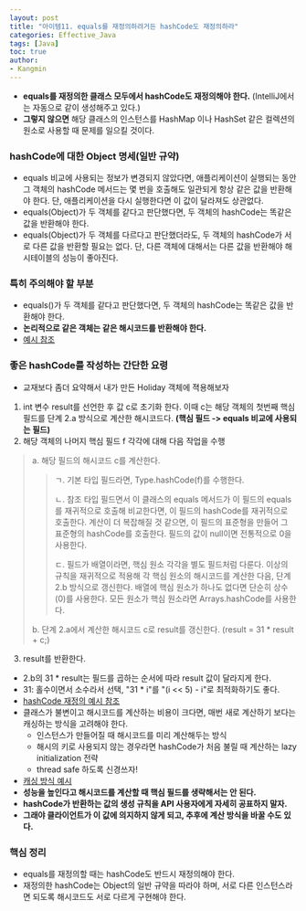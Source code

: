 ```yaml
---
layout: post
title: "아이템11. equals를 재정의하려거든 hashCode도 재정의하라"
categories: Effective_Java
tags: [Java]
toc: true
author:
- Kangmin
---
```



- **equals를 재정의한 클래스 모두에서 hashCode도 재정의해야 한다.** (IntelliJ에서는 자동으로 같이 생성해주고 있다.)
- **그렇지 않으면** 해당 클래스의 인스턴스를 HashMap 이나 HashSet 같은 컬렉션의 원소로 사용할 때 문제를 일으킬 것이다.

### hashCode에 대한 Object 명세(일반 규약)
- equals 비교에 사용되는 정보가 변경되지 않았다면,
  애플리케이션이 실행되는 동안 그 객체의 hashCode 메서드는 몇 번을 호출해도 일관되게 항상 같은 값을 반환해야 한다.
  단, 애플리케이션을 다시 실행한다면 이 값이 달라져도 상관없다.
- equals(Object)가 두 객체를 같다고 판단했다면, 두 객체의 hashCode는 똑같은 값을 반환해야 한다.
- equals(Object)가 두 객체를 다르다고 판단했더라도, 두 객체의 hashCode가 서로 다른 값을 반환할 필요는 없다.
  단, 다른 객체에 대해서는 다른 값을 반환해야 해시테이블의 성능이 좋아진다.

### 특히 주의해야 할 부분
- equals()가 두 객체를 같다고 판단했다면, 두 객체의 hashCode는 똑같은 값을 반환해야 한다.
- **논리적으로 같은 객체는 같은 해시코드를 반환해야 한다.**
- [예시 참조](https://github.com/boring-km/effective-java-practice/commit/b5d128127413e0a884aa7ea5146d5a3f899130fc)

### 좋은 hashCode를 작성하는 간단한 요령
- 교재보다 좀더 요약해서 내가 만든 Holiday 객체에 젹용해보자

1. int 변수 result를 선언한 후 값 c로 초기화 한다.
   이때 c는 해당 객체의 첫번째 핵심 필드를 단계 2.a 방식으로 계산한 해시코드다.
   **(핵심 필드 -> equals 비교에 사용되는 필드)**
2. 해당 객체의 나머지 핵심 필드 f 각각에 대해 다음 작업을 수행

> a. 해당 필드의 해시코드 c를 계산한다.
>
>> ㄱ. 기본 타입 필드라면, Type.hashCode(f)를 수행한다.
>>
>> ㄴ. 참조 타입 필드면서 이 클래스의 equals 메서드가 이 필드의 equals를 재귀적으로 호출해 비교한다면,
>> 이 필드의 hashCode를 재귀적으로 호출한다. 계산이 더 복잡해질 것 같으면, 이 필드의 표준형을 만들어 그 표준형의 hashCode를 호출한다.
>> 필드의 값이 null이면 전통적으로 0을 사용한다.
>>
>> ㄷ. 필드가 배열이라면, 핵심 원소 각각을 별도 필드처럼 다룬다.
>> 이상의 규칙을 재귀적으로 적용해 각 핵심 원소의 해시코드를 계산한 다음, 단계 2.b 방식으로 갱신한다.
>> 배열에 핵심 원소가 하나도 없다면 단순히 상수(0)를 사용한다.
>> 모든 원소가 핵심 원소라면 Arrays.hashCode를 사용한다.
>
> b. 단계 2.a에서 계산한 해시코드 c로 result를 갱신한다.
> (result = 31 * result + c;)

3. result를 반환한다.

- 2.b의 31 * result는 필드를 곱하는 순서에 따라 result 값이 달라지게 한다.
- 31: 홀수이면서 소수라서 선택, "31 * i"를 "(i << 5) - i"로 최적화하기도 좋다.
- [hashCode 재정의 예시 참조](https://github.com/boring-km/effective-java-practice/commit/f237cf687b221e48bfc97212034c3adeceaa8342)
- 클래스가 불변이고 해시코드를 계산하는 비용이 크다면, 매번 새로 계산하기 보다는 캐싱하는 방식을 고려해야 한다.
  - 인스턴스가 만들어질 때 해시코드를 미리 계산해두는 방식
  - 해시의 키로 사용되지 않는 경우라면 hashCode가 처음 불릴 때 계산하는 lazy initialization 전략
  - thread safe 하도록 신경쓰자!
- [캐싱 방식 예시](https://github.com/boring-km/effective-java-practice/commit/3aca3714464f221254b7459a86cc41550a96bc38)
- **성능을 높인다고 해시코드를 계산할 때 핵심 필드를 생략해서는 안 된다.**
- **hashCode가 반환하는 값의 생성 규칙을 API 사용자에게 자세히 공표하지 말자.**
- **그래야 클라이언트가 이 값에 의지하지 않게 되고, 추후에 계산 방식을 바꿀 수도 있다.**

### 핵심 정리
- equals를 재정의할 때는 hashCode도 반드시 재정의해야 한다.
- 재정의한 hashCode는 Object의 일반 규약을 따라야 하며, 서로 다른 인스턴스라면 되도록 해시코드도 서로 다르게 구현해야 한다.